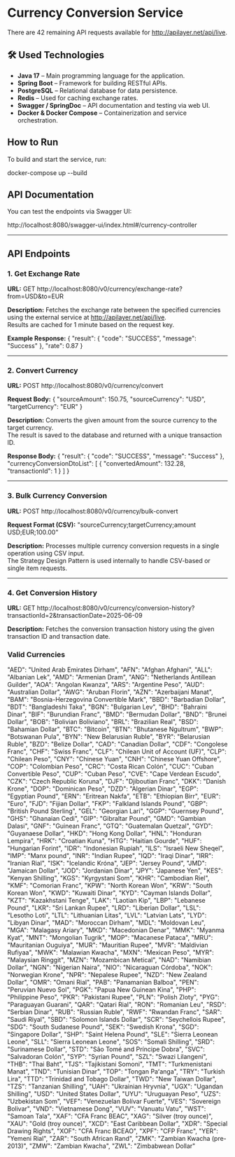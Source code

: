 # Currency Conversion Service

There are 42 remaining API requests available for http://apilayer.net/api/live.

## 🛠️ Used Technologies

- **Java 17** – Main programming language for the application.
- **Spring Boot** – Framework for building RESTful APIs.
- **PostgreSQL** – Relational database for data persistence.
- **Redis** – Used for caching exchange rates.
- **Swagger / SpringDoc** – API documentation and testing via web UI.
- **Docker & Docker Compose** – Containerization and service orchestration.



## How to Run
To build and start the service, run:

docker-compose up --build

## API Documentation
You can test the endpoints via Swagger UI:

http://localhost:8080/swagger-ui/index.html#/currency-controller

---

## API Endpoints

### 1. Get Exchange Rate

**URL:**
GET http://localhost:8080/v0/currency/exchange-rate?from=USD&to=EUR

**Description:**
Fetches the exchange rate between the specified currencies using the external service at http://apilayer.net/api/live.  
Results are cached for 1 minute based on the request key.

**Example Response:**
{
"result": {
"code": "SUCCESS",
"message": "Success"
},
"rate": 0.87
}

---

### 2. Convert Currency

**URL:**
POST http://localhost:8080/v0/currency/convert

**Request Body:**
{
"sourceAmount": 150.75,
"sourceCurrency": "USD",
"targetCurrency": "EUR"
}

**Description:**
Converts the given amount from the source currency to the target currency.  
The result is saved to the database and returned with a unique transaction ID.

**Response Body:**
{
"result": {
"code": "SUCCESS",
"message": "Success"
},
"currencyConversionDtoList": [
{
"convertedAmount": 132.28,
"transactionId": 1
}
]
}

---

### 3. Bulk Currency Conversion

**URL:**
POST http://localhost:8080/v0/currency/bulk-convert

**Request Format (CSV):**
"sourceCurrency;targetCurrency;amount
USD;EUR;100.00"

**Description:**
Processes multiple currency conversion requests in a single operation using CSV input.  
The Strategy Design Pattern is used internally to handle CSV-based or single item requests.

---

### 4. Get Conversion History

**URL:**
GET http://localhost:8080/v0/currency/conversion-history?transactionId=2&transactionDate=2025-06-09

**Description:**
Fetches the conversion transaction history using the given transaction ID and transaction date.


### Valid Currencies
"AED": "United Arab Emirates Dirham",
"AFN": "Afghan Afghani",
"ALL": "Albanian Lek",
"AMD": "Armenian Dram",
"ANG": "Netherlands Antillean Guilder",
"AOA": "Angolan Kwanza",
"ARS": "Argentine Peso",
"AUD": "Australian Dollar",
"AWG": "Aruban Florin",
"AZN": "Azerbaijani Manat",
"BAM": "Bosnia-Herzegovina Convertible Mark",
"BBD": "Barbadian Dollar",
"BDT": "Bangladeshi Taka",
"BGN": "Bulgarian Lev",
"BHD": "Bahraini Dinar",
"BIF": "Burundian Franc",
"BMD": "Bermudan Dollar",
"BND": "Brunei Dollar",
"BOB": "Bolivian Boliviano",
"BRL": "Brazilian Real",
"BSD": "Bahamian Dollar",
"BTC": "Bitcoin",
"BTN": "Bhutanese Ngultrum",
"BWP": "Botswanan Pula",
"BYN": "New Belarusian Ruble",
"BYR": "Belarusian Ruble",
"BZD": "Belize Dollar",
"CAD": "Canadian Dollar",
"CDF": "Congolese Franc",
"CHF": "Swiss Franc",
"CLF": "Chilean Unit of Account (UF)",
"CLP": "Chilean Peso",
"CNY": "Chinese Yuan",
"CNH": "Chinese Yuan Offshore",
"COP": "Colombian Peso",
"CRC": "Costa Rican Colón",
"CUC": "Cuban Convertible Peso",
"CUP": "Cuban Peso",
"CVE": "Cape Verdean Escudo",
"CZK": "Czech Republic Koruna",
"DJF": "Djiboutian Franc",
"DKK": "Danish Krone",
"DOP": "Dominican Peso",
"DZD": "Algerian Dinar",
"EGP": "Egyptian Pound",
"ERN": "Eritrean Nakfa",
"ETB": "Ethiopian Birr",
"EUR": "Euro",
"FJD": "Fijian Dollar",
"FKP": "Falkland Islands Pound",
"GBP": "British Pound Sterling",
"GEL": "Georgian Lari",
"GGP": "Guernsey Pound",
"GHS": "Ghanaian Cedi",
"GIP": "Gibraltar Pound",
"GMD": "Gambian Dalasi",
"GNF": "Guinean Franc",
"GTQ": "Guatemalan Quetzal",
"GYD": "Guyanaese Dollar",
"HKD": "Hong Kong Dollar",
"HNL": "Honduran Lempira",
"HRK": "Croatian Kuna",
"HTG": "Haitian Gourde",
"HUF": "Hungarian Forint",
"IDR": "Indonesian Rupiah",
"ILS": "Israeli New Sheqel",
"IMP": "Manx pound",
"INR": "Indian Rupee",
"IQD": "Iraqi Dinar",
"IRR": "Iranian Rial",
"ISK": "Icelandic Króna",
"JEP": "Jersey Pound",
"JMD": "Jamaican Dollar",
"JOD": "Jordanian Dinar",
"JPY": "Japanese Yen",
"KES": "Kenyan Shilling",
"KGS": "Kyrgystani Som",
"KHR": "Cambodian Riel",
"KMF": "Comorian Franc",
"KPW": "North Korean Won",
"KRW": "South Korean Won",
"KWD": "Kuwaiti Dinar",
"KYD": "Cayman Islands Dollar",
"KZT": "Kazakhstani Tenge",
"LAK": "Laotian Kip",
"LBP": "Lebanese Pound",
"LKR": "Sri Lankan Rupee",
"LRD": "Liberian Dollar",
"LSL": "Lesotho Loti",
"LTL": "Lithuanian Litas",
"LVL": "Latvian Lats",
"LYD": "Libyan Dinar",
"MAD": "Moroccan Dirham",
"MDL": "Moldovan Leu",
"MGA": "Malagasy Ariary",
"MKD": "Macedonian Denar",
"MMK": "Myanma Kyat",
"MNT": "Mongolian Tugrik",
"MOP": "Macanese Pataca",
"MRU": "Mauritanian Ouguiya",
"MUR": "Mauritian Rupee",
"MVR": "Maldivian Rufiyaa",
"MWK": "Malawian Kwacha",
"MXN": "Mexican Peso",
"MYR": "Malaysian Ringgit",
"MZN": "Mozambican Metical",
"NAD": "Namibian Dollar",
"NGN": "Nigerian Naira",
"NIO": "Nicaraguan Córdoba",
"NOK": "Norwegian Krone",
"NPR": "Nepalese Rupee",
"NZD": "New Zealand Dollar",
"OMR": "Omani Rial",
"PAB": "Panamanian Balboa",
"PEN": "Peruvian Nuevo Sol",
"PGK": "Papua New Guinean Kina",
"PHP": "Philippine Peso",
"PKR": "Pakistani Rupee",
"PLN": "Polish Zloty",
"PYG": "Paraguayan Guarani",
"QAR": "Qatari Rial",
"RON": "Romanian Leu",
"RSD": "Serbian Dinar",
"RUB": "Russian Ruble",
"RWF": "Rwandan Franc",
"SAR": "Saudi Riyal",
"SBD": "Solomon Islands Dollar",
"SCR": "Seychellois Rupee",
"SDG": "South Sudanese Pound",
"SEK": "Swedish Krona",
"SGD": "Singapore Dollar",
"SHP": "Saint Helena Pound",
"SLE": "Sierra Leonean Leone",
"SLL": "Sierra Leonean Leone",
"SOS": "Somali Shilling",
"SRD": "Surinamese Dollar",
"STD": "São Tomé and Príncipe Dobra",
"SVC": "Salvadoran Colón",
"SYP": "Syrian Pound",
"SZL": "Swazi Lilangeni",
"THB": "Thai Baht",
"TJS": "Tajikistani Somoni",
"TMT": "Turkmenistani Manat",
"TND": "Tunisian Dinar",
"TOP": "Tongan Paʻanga",
"TRY": "Turkish Lira",
"TTD": "Trinidad and Tobago Dollar",
"TWD": "New Taiwan Dollar",
"TZS": "Tanzanian Shilling",
"UAH": "Ukrainian Hryvnia",
"UGX": "Ugandan Shilling",
"USD": "United States Dollar",
"UYU": "Uruguayan Peso",
"UZS": "Uzbekistan Som",
"VEF": "Venezuelan Bolívar Fuerte",
"VES": "Sovereign Bolivar",
"VND": "Vietnamese Dong",
"VUV": "Vanuatu Vatu",
"WST": "Samoan Tala",
"XAF": "CFA Franc BEAC",
"XAG": "Silver (troy ounce)",
"XAU": "Gold (troy ounce)",
"XCD": "East Caribbean Dollar",
"XDR": "Special Drawing Rights",
"XOF": "CFA Franc BCEAO",
"XPF": "CFP Franc",
"YER": "Yemeni Rial",
"ZAR": "South African Rand",
"ZMK": "Zambian Kwacha (pre-2013)",
"ZMW": "Zambian Kwacha",
"ZWL": "Zimbabwean Dollar"

